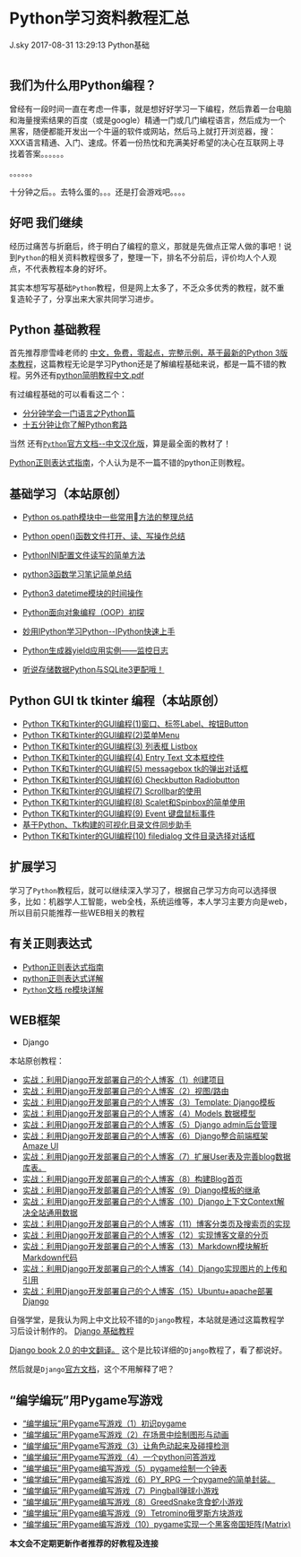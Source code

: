 <div class="blog-article">
<h1 class="title">Python学习资料教程汇总</h1>
<span class="author">J.sky</span>
<span class="time">2017-08-31 13:29:13</span>
<span class="tag">Python基础</span>
</div>
</br>

## 我们为什么用Python编程？

曾经有一段时间一直在考虑一件事，就是想好好学习一下编程，然后靠着一台电脑和海量搜索结果的百度（或是google）精通一门或几门编程语言，然后成为一个黑客，随便都能开发出一个牛逼的软件或网站，然后马上就打开浏览器，搜：XXX语言精通、入门、速成。怀着一份热忱和充满美好希望的决心在互联网上寻找着答案。。。。。。

。。。。。。

十分钟之后。。去特么蛋的。。。还是打会游戏吧。。。。

##  好吧 我们继续

经历过痛苦与折磨后，终于明白了编程的意义，那就是先做点正常人做的事吧！说到`Python`的相关资料教程很多了，整理一下，排名不分前后，评价均人个人观点，不代表教程本身的好坏。

其实本想写写基础`Python`教程，但是网上太多了，不乏众多优秀的教程，就不重复造轮子了，分享出来大家共同学习进步。

## Python 基础教程

首先推荐廖雪峰老师的 [中文，免费，零起点，完整示例，基于最新的Python 3版本教程](https://www.liaoxuefeng.com/wiki/0014316089557264a6b348958f449949df42a6d3a2e542c000)，这篇教程无论是学习Python还是了解编程基础来说，都是一篇不错的教程。另外还有[python简明教程中文.pdf](http://vdisk.weibo.com/s/BE2Z8B94-5w97)

有过编程基础的可以看看这二个：

+  [分分钟学会一门语言之Python篇](http://www.code123.cc/1049.html)
+ [十五分钟让你了解Python套路](http://www.jianshu.com/p/36ae91c38279)

当然 还有[`Python`官方文档--中文汉化版](http://python.usyiyi.cn/translate/python_352/index.html)，算是最全面的教材了！

[Python正则表达式指南](http://www.cnblogs.com/huxi/archive/2010/07/04/1771073.html)，个人认为是不一篇不错的python正则教程。

## 基础学习（本站原创）

+  [Python os.path模块中一些常用方法的整理总结](http://www.17python.com/blog/12)
+  [Python open()函数文件打开、读、写操作总结](http://www.17python.com/blog/13)
+  [PythonINI配置文件读写的简单方法](http://www.17python.com/blog/14)
+  [python3函数学习笔记简单总结](http://www.17python.com/blog/15)
+  [Python3 datetime模块的时间操作](http://www.17python.com/blog/16)
+  [Python面向对象编程（OOP）初探](http://www.17python.com/blog/30)

+  [妙用IPython学习Python--IPython快速上手](http://www.17python.com/blog/74)
+  [Python生成器yield应用实例——监控日志](http://www.17python.com/blog/68)
+  [听说存储数据Python与SQLite3更配哦！](http://www.17python.com/blog/55)

## Python GUI tk tkinter 编程（本站原创）

+  [Python TK和Tkinter的GUI编程(1)窗口、标签Label、按钮Button](http://www.17python.com/blog/21)
+  [Python TK和Tkinter的GUI编程(2)菜单Menu](http://www.17python.com/blog/22)
+  [Python TK和Tkinter的GUI编程(3) 列表框 Listbox](http://www.17python.com/blog/23)
+  [Python TK和Tkinter的GUI编程(4) Entry Text 文本框控件](http://www.17python.com/blog/24)
+  [Python TK和Tkinter的GUI编程(5) messagebox tk的弹出对话框](http://www.17python.com/blog/25)
+  [Python TK和Tkinter的GUI编程(6) Checkbutton Radiobutton](http://www.17python.com/blog/26)
+  [Python TK和Tkinter的GUI编程(7) Scrollbar的使用](http://www.17python.com/blog/27)
+  [Python TK和Tkinter的GUI编程(8) Scalet和Spinbox的简单使用](http://www.17python.com/blog/28)
+  [Python TK和Tkinter的GUI编程(9) Event 键盘鼠标事件](http://www.17python.com/blog/29)
+  [基于Python、Tk构建的可视化目录文件同步助手](http://www.17python.com/blog/49)
+  [ Python TK和Tkinter的GUI编程(10) filedialog 文件目录选择对话框](http://www.17python.com/blog/69)




## 扩展学习

学习了`Python`教程后，就可以继续深入学习了，根据自己学习方向可以选择很多，比如：机器学人工智能，web全栈，系统运维等，本人学习主要方向是web，所以目前只能推荐一些WEB相关的教程

## 有关正则表达式


+ [Python正则表达式指南](http://www.cnblogs.com/huxi/archive/2010/07/04/1771073.html)
+ [python正则表达式详解](http://www.cnblogs.com/dyfblog/p/5880728.html)
+ [`Python`文档 re模块详解](http://python.usyiyi.cn/translate/python_352/library/re.html#module-re)

## WEB框架

+ Django

本站原创教程：

+ [实战：利用Django开发部署自己的个人博客（1）创建项目](http://www.17python.com/blog/52)
+ [实战：利用Django开发部署自己的个人博客（2）视图/路由](http://www.17python.com/blog/53)
+ [实战：利用Django开发部署自己的个人博客（3）Template: Django模板](http://www.17python.com/blog/54)
+ [实战：利用Django开发部署自己的个人博客（4）Models 数据模型](http://www.17python.com/blog/56)
+ [实战：利用Django开发部署自己的个人博客（5）Django admin后台管理](http://www.17python.com/blog/57)
+ [实战：利用Django开发部署自己的个人博客（6）Django整合前端框架Amaze UI](http://www.17python.com/blog/58)
+ [实战：利用Django开发部署自己的个人博客（7）扩展User表及完善blog数据库表。](http://www.17python.com/blog/59)
+ [实战：利用Django开发部署自己的个人博客（8）构建Blog首页](http://www.17python.com/blog/60)
+ [实战：利用Django开发部署自己的个人博客（9）Django模板的继承](http://www.17python.com/blog/61)
+ [实战：利用Django开发部署自己的个人博客（10）Django上下文Context解决全站通用数据](http://www.17python.com/blog/62)
+ [实战：利用Django开发部署自己的个人博客（11）博客分类页及搜索页的实现](http://www.17python.com/blog/63)
+ [实战：利用Django开发部署自己的个人博客（12）实现博客文章的分页](http://www.17python.com/blog/64)
+ [实战：利用Django开发部署自己的个人博客（13）Markdown模块解析Markdown代码](http://www.17python.com/blog/65)
+ [实战：利用Django开发部署自己的个人博客（14）Django实现图片的上传和引用](http://www.17python.com/blog/66)
+ [实战：利用Django开发部署自己的个人博客（15）Ubuntu+apache部署Django](http://www.17python.com/blog/67)


自强学堂，是我认为网上中文比较不错的`Django`教程，本站就是通过这篇教程学习后设计制作的。
[Django 基础教程](http://code.ziqiangxuetang.com/django/django-tutorial.html)

[Django book 2.0 的中文翻译。](http://djangobook.py3k.cn/2.0/) 这个是比较详细的`Django`教程了，看了都说好。

然后就是`Django`[官方文档](https://docs.djangoproject.com/en/1.11/)，这个不用解释了吧？

## “编学编玩”用Pygame写游戏

+  [“编学编玩”用Pygame写游戏（1）初识pygame](http://www.17python.com/blog/44)
+  [“编学编玩”用Pygame写游戏（2）在场景中绘制图形与动画](http://www.17python.com/blog/45)
+  [“编学编玩”用Pygame写游戏（3）让角色动起来及碰撞检测](http://www.17python.com/blog/46)
+  [“编学编玩”用Pygame写游戏（4）一个python问答游戏](http://www.17python.com/blog/47)
+  [“编学编玩”用Pygame编写游戏（5）pygame绘制一个钟表](http://www.17python.com/blog/48)
+  [“编学编玩”用Pygame编写游戏（6）PY_RPG 一个pygame的简单封装。](http://www.17python.com/blog/70)
+  [ “编学编玩”用Pygame编写游戏（7）Pingball弹球小游戏](http://www.17python.com/blog/71)
+  [“编学编玩”用Pygame编写游戏（8）GreedSnake贪食蛇小游戏](http://www.17python.com/blog/73)
+  [ “编学编玩”用Pygame编写游戏（9）Tetromino俄罗斯方块游戏](http://www.17python.com/blog/76)
+  [“编学编玩”用Pygame编写游戏（10）pygame实现一个黑客帝国矩阵(Matrix)](http://www.17python.com/blog/77)


**本文会不定期更新作者推荐的好教程及连接**